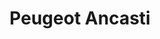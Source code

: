 ---
title: "Peugeot Ancasti"
url: /san-fernando-del-valle-de-catamarca/peugeot-ancasti/
shop: coche
---